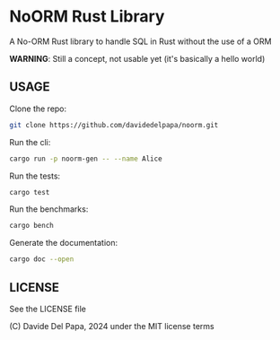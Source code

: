 # NoORM Rust Library
A No-ORM Rust library to handle SQL in Rust without the use of a ORM

__WARNING__: Still a concept, not usable yet (it's basically a hello world)

## USAGE

Clone the repo:
```bash
git clone https://github.com/davidedelpapa/noorm.git
```

Run the cli:
```bash
cargo run -p noorm-gen -- --name Alice
```

Run the tests:
```bash
cargo test
```

Run the benchmarks:
```bash
cargo bench
```

Generate the documentation:
```bash
cargo doc --open
```

## LICENSE
See the LICENSE file

(C) Davide Del Papa, 2024 under the MIT license terms